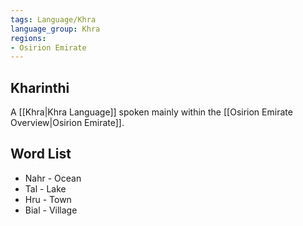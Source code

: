 ```yaml
---
tags: Language/Khra
language_group: Khra
regions:
- Osirion Emirate
---
```

## Kharinthi
A [[Khra|Khra Language]] spoken mainly within the [[Osirion Emirate Overview|Osirion Emirate]].
## Word List
- Nahr - Ocean
- Tal - Lake
- Hru - Town
- Bial - Village